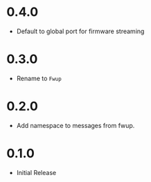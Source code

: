 # 0.4.0
  * Default to global port for firmware streaming

# 0.3.0
  * Rename to `Fwup`

# 0.2.0
  * Add namespace to messages from fwup.

# 0.1.0
  * Initial Release
